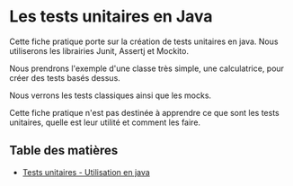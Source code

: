 # Les tests unitaires en Java

Cette fiche pratique porte sur la création de tests unitaires en java. Nous utiliserons les librairies Junit, Assertj et Mockito.

Nous prendrons l'exemple d'une classe très simple, une calculatrice, pour créer des tests basés dessus.

Nous verrons les tests classiques ainsi que les mocks.

Cette fiche pratique n'est pas destinée à apprendre ce que sont les tests unitaires, quelle est leur utilité et comment les faire.

## Table des matières

- [Tests unitaires - Utilisation en java](fr/TESTS_UNITAIRES_JAVA.md)
